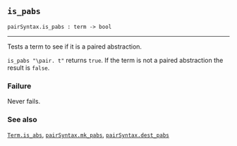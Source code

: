 ## `is_pabs`

``` hol4
pairSyntax.is_pabs : term -> bool
```

------------------------------------------------------------------------

Tests a term to see if it is a paired abstraction.

`is_pabs "\pair. t"` returns `true`. If the term is not a paired
abstraction the result is `false`.

### Failure

Never fails.

### See also

[`Term.is_abs`](#Term.is_abs),
[`pairSyntax.mk_pabs`](#pairSyntax.mk_pabs),
[`pairSyntax.dest_pabs`](#pairSyntax.dest_pabs)

